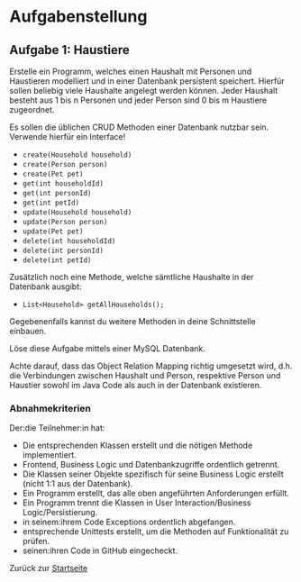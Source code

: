 # Aufgabenstellung

## Aufgabe 1: Haustiere

Erstelle ein Programm, welches einen Haushalt mit Personen und Haustieren modelliert und in einer Datenbank persistent speichert.
Hierfür sollen beliebig viele Haushalte angelegt werden können. Jeder Haushalt besteht aus 1 bis n Personen und jeder Person sind 0 bis m Haustiere zugeordnet.

Es sollen die üblichen CRUD Methoden einer Datenbank nutzbar sein. Verwende hierfür ein Interface!
- `create(Household household)`
- `create(Person person)`
- `create(Pet pet)`
- `get(int householdId)`
- `get(int personId)`
- `get(int petId)`
- `update(Household household)`
- `update(Person person)`
- `update(Pet pet)`
- `delete(int householdId)`
- `delete(int personId)`
- `delete(int petId)`

Zusätzlich noch eine Methode, welche sämtliche Haushalte in der Datenbank ausgibt:
- `List<Household> getAllHouseholds();`

Gegebenenfalls kannst du weitere Methoden in deine Schnittstelle einbauen.

Löse diese Aufgabe mittels einer MySQL Datenbank.

Achte darauf, dass das Object Relation Mapping richtig umgesetzt wird, d.h. die Verbindungen zwischen Haushalt und Person, respektive Person und Haustier sowohl im Java Code als auch in der Datenbank existieren. 

### Abnahmekriterien

Der:die Teilnehmer:in hat:
- Die entsprechenden Klassen erstellt und die nötigen Methode implementiert.
- Frontend, Business Logic und Datenbankzugriffe ordentlich getrennt.
- Die Klassen seiner Objekte spezifisch für seine Business Logic erstellt (nicht 1:1 aus der Datenbank).
- Ein Programm erstellt, das alle oben angeführten Anforderungen erfüllt.
- Ein Programm trennt die Klassen in User Interaction/Business Logic/Persistierung.
- in seinem:ihrem Code Exceptions ordentlich abgefangen.
- entsprechende Unittests erstellt, um die Methoden auf Funktionalität zu prüfen.
- seinen:ihren Code in GitHub eingecheckt.

Zurück zur [Startseite](../README.md)